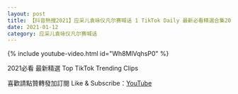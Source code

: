 ```yaml
---
layout: post
title: 【抖音熱搜2021】应采儿袁咏仪凡尔赛喊话 1 TikTok Daily 最新必看精選合集2021 01 12
date: 2021-01-12
category: 应采儿袁咏仪凡尔赛喊话
---
```


{% include youtube-video.html id="Wh8MlVqhsP0" %}

2021必看 最新精選 Top TikTok Trending Clips

喜歡請點贊轉發加訂閱 Like & Subscribe：[YouTube](https://www.youtube.com/channel/UCAoR7VcanIPd04uEq_GIylA/videos)

